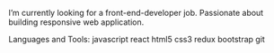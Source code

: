 I’m currently looking for a front-end-developer job.
Passionate about building responsive web application.



Languages and Tools:
javascript react html5 css3 redux bootstrap git
<!---
teja318/teja318 is a ✨ special ✨ repository because its `README.md` (this file) appears on your GitHub profile.
You can click the Preview link to take a look at your changes.
--->
